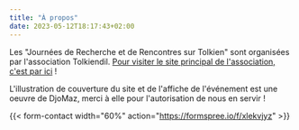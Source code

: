 ```yaml
---
title: "À propos"
date: 2023-05-12T18:17:43+02:00
---
```


Les "Journées de Recherche et de Rencontres sur Tolkien" sont organisées par l'association Tolkiendil. <a href="https://www.tolkiendil.com">Pour visiter le site principal de l'association, c'est par ici</a> !

L'illustration de couverture du site et de l'affiche de l'événement est une oeuvre de DjoMaz, merci à elle pour l'autorisation de nous en servir !

{{< form-contact width="60%" action="https://formspree.io/f/xlekvjyz" >}}


